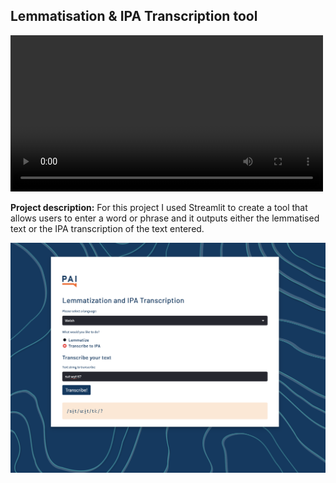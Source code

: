 ## Lemmatisation & IPA Transcription tool

<video width="500" src="images/Screen Recording 2024-12-16 at 08.40.37.mov" controls></video>


**Project description:** For this project I used Streamlit to create a tool that allows users to enter a word or phrase and it outputs either the lemmatised text or the IPA transcription of the text entered.

<img src="images/streamlittool.png"/>
